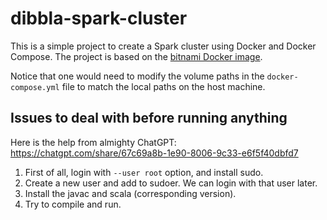 # dibbla-spark-cluster
This is a simple project to create a Spark cluster using Docker and Docker Compose. The project is based on the [bitnami Docker image](https://hub.docker.com/r/bitnami/spark/).

Notice that one would need to modify the volume paths in the `docker-compose.yml` file to match the local paths on the host machine.

## Issues to deal with before running anything
Here is the help from almighty ChatGPT: https://chatgpt.com/share/67c69a8b-1e90-8006-9c33-e6f5f40dbfd7

1. First of all, login with `--user root` option, and install sudo.
2. Create a new user and add to sudoer. We can login with that user later.
3. Install the javac and scala (corresponding version).
4. Try to compile and run.